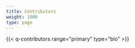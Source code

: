 ```yaml
---
title: Contributors
weight: 1000
type: page
---
```

{{< q-contributors range="primary" type="bio" >}}
